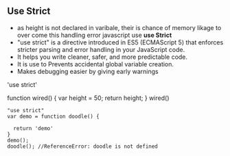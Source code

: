 ## Use Strict

- as height is not declared in varibale, their is chance of memory likage to over come this handling error javascript use **use Strict**
- "use strict" is a directive introduced in ES5 (ECMAScript 5) that enforces stricter parsing and error handling in your JavaScript code. 
- It helps you write cleaner, safer, and more predictable code.
- It is use to Prevents accidental global variable creation.
- Makes debugging easier by giving early warnings


'use strict'

function wired()
{
  var height = 50;
  return height; 
}
wired()

```
"use strict"
var demo = function doodle() {
 
  return 'demo'
}
demo();
doodle(); //ReferenceError: doodle is not defined
    

```